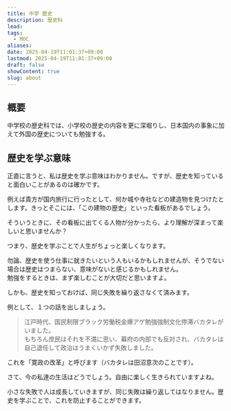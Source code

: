 ```yaml
---
title: 中学 歴史
description: 歴史科
lead: 
tags:
  - MOC
aliases: 
date: 2025-04-19T11:01:37+09:00
lastmod: 2025-04-19T11:01:37+09:00
draft: false
showContent: true
slug: about
---
```

## 概要
中学校の歴史科では、小学校の歴史の内容を更に深堀りし、日本国内の事象に加えて外国の歴史についても勉強する。

## 歴史を学ぶ意味

正直に言うと、私は歴史を学ぶ意味はわかりません。ですが、歴史を知っていると面白いことがあるのは確かです。

例えば貴方が国内旅行に行ったとして、何か城や寺社などの建造物を見つけたとします。きっとそこには、「この建物の歴史」といった看板があるでしょう。

そういうときに、その看板に出てくる人物が分かったら、より理解が深まって楽しいと思いませんか？

つまり、歴史を学ぶことで人生がちょっと楽しくなります。

勿論、歴史を使う仕事に就きたいという人もいるかもしれませんが、そうでない場合は歴史はつまらない、意味がないと感じるかもしれません。  
勉強をするときは、まず楽しむことが大切だと思いますよ。

しかも、歴史を知っておけば、同じ失敗を繰り返さなくて済みます。

例として、１つの話を出しましょう。

> 江戸時代、国民制限ブラック労働税金爆アゲ勉強強制文化停滞バカタレがいました。  
> もちろん庶民はそれを不満に思い、幕府の内部でも反対され、バカタレは自己退任して政治はうまくいかず失敗しました。

これを「寛政の改革」と呼びます（バカタレは田沼意次のことです）。

さて、今の私達の生活はどうでしょう。自由に楽しく生きられていますよね。

小さな失敗で人は成長していきますが、同じ失敗は繰り返してはなりません。歴史を学ぶことで、これを防止することができます。